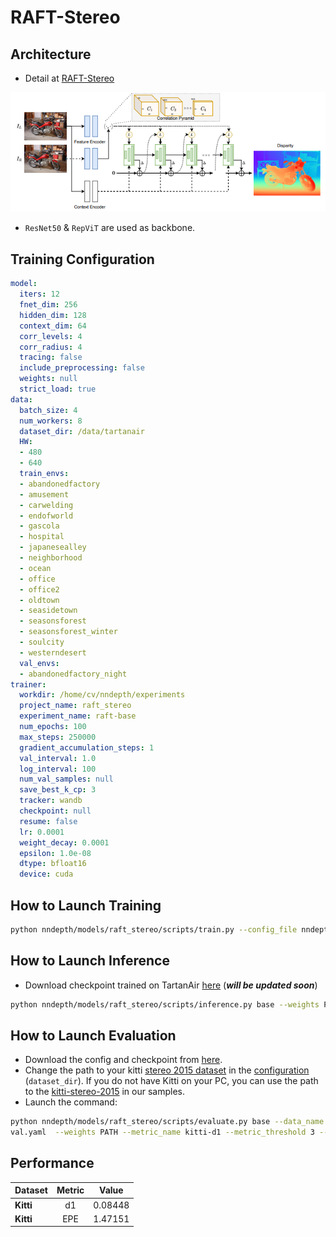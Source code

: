 # RAFT-Stereo

## Architecture
- Detail at [RAFT-Stereo](https://arxiv.org/pdf/2109.07547.pdf)
<p align="center">
<img src="../../../images/raftstereo.png"/>
</p>

- `ResNet50` & `RepViT` are used as backbone.

## Training Configuration
```yaml
model:
  iters: 12
  fnet_dim: 256
  hidden_dim: 128
  context_dim: 64
  corr_levels: 4
  corr_radius: 4
  tracing: false
  include_preprocessing: false
  weights: null
  strict_load: true
data:
  batch_size: 4
  num_workers: 8
  dataset_dir: /data/tartanair
  HW:
  - 480
  - 640
  train_envs:
  - abandonedfactory
  - amusement
  - carwelding
  - endofworld
  - gascola
  - hospital
  - japanesealley
  - neighborhood
  - ocean
  - office
  - office2
  - oldtown
  - seasidetown
  - seasonsforest
  - seasonsforest_winter
  - soulcity
  - westerndesert
  val_envs:
  - abandonedfactory_night
trainer:
  workdir: /home/cv/nndepth/experiments
  project_name: raft_stereo
  experiment_name: raft-base
  num_epochs: 100
  max_steps: 250000
  gradient_accumulation_steps: 1
  val_interval: 1.0
  log_interval: 100
  num_val_samples: null
  save_best_k_cp: 3
  tracker: wandb
  checkpoint: null
  resume: false
  lr: 0.0001
  weight_decay: 0.0001
  epsilon: 1.0e-08
  dtype: bfloat16
  device: cuda
```


## How to Launch Training
```bash
python nndepth/models/raft_stereo/scripts/train.py --config_file nndepth/models/raft_stereo/yaml/base/training.yaml
```

## How to Launch Inference
- Download checkpoint trained on TartanAir [here](https://drive.google.com/drive/folders/1OZIqRjqlF2fD4wwbMsFf5Lxx7ovYdu1D) (***will be updated soon***)

```bash
python nndepth/models/raft_stereo/scripts/inference.py base --weights PATH_TO_CHECKPOINT --left_path samples/stereo/left/ --right_path samples/stereo/right/ --HW 480 640 --output test --save_format image
```

## How to Launch Evaluation
- Download the config and checkpoint from [here](https://drive.google.com/drive/folders/1OZIqRjqlF2fD4wwbMsFf5Lxx7ovYdu1D).
- Change the path to your kitti [stereo 2015 dataset](https://www.cvlibs.net/datasets/kitti/eval_scene_flow.php?benchmark=stereo) in the [configuration](../configs/data/Kitti2015DisparityDataLoader.yaml) (`dataset_dir`). If you do not have Kitti on your PC, you can use the path to the [kitti-stereo-2015](../../../samples/kitti-stereo-2015/) in our samples.
- Launch the command:
```bash
python nndepth/models/raft_stereo/scripts/evaluate.py base --data_name kitti --data_config nndepth/models/raft_stereo/yaml/base/kitti_e
val.yaml  --weights PATH --metric_name kitti-d1 --metric_threshold 3 --output results.txt
```

## Performance
| Dataset | Metric | Value |
| :------ | :----: | :---: |
| **Kitti** | d1 | 0.08448 |
| **Kitti** | EPE | 1.47151 |
